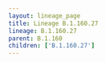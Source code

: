 ```yaml
---
layout: lineage_page
title: Lineage B.1.160.27
lineage: B.1.160.27
parent: B.1.160
children: ['B.1.160.27']
---
```

